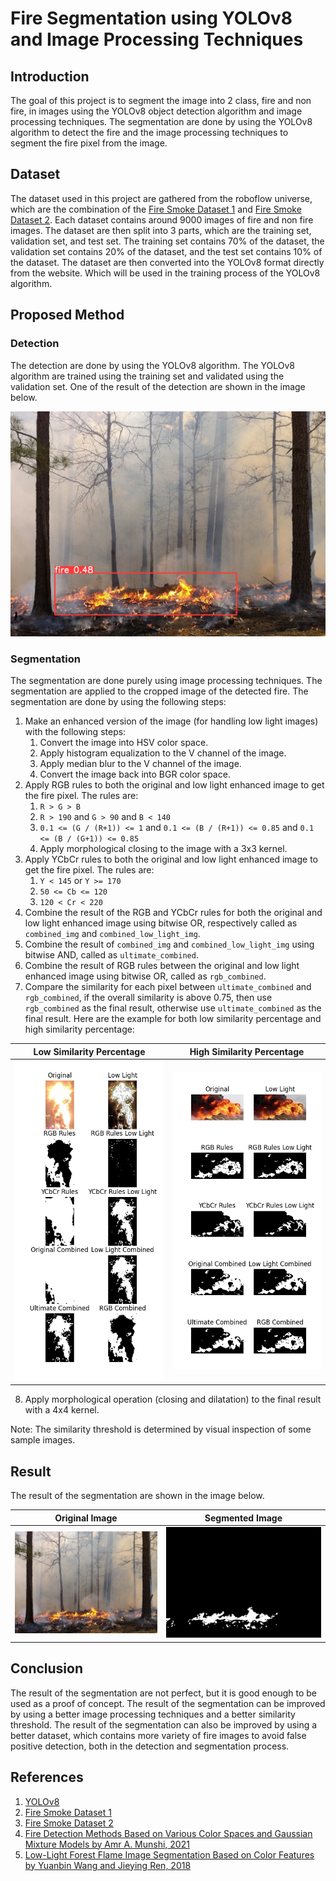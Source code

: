 # Fire Segmentation using YOLOv8 and Image Processing Techniques

## Introduction

The goal of this project is to segment the image into 2 class, fire and non fire, in images using the YOLOv8 object detection algorithm and image processing techniques. The segmentation are done by using the YOLOv8 algorithm to detect the fire and the image processing techniques to segment the fire pixel from the image.

## Dataset

The dataset used in this project are gathered from the roboflow universe, which are the combination of the [Fire Smoke Dataset 1](https://universe.roboflow.com/buitems-ycaeh/fire-smoke-datasets/dataset/1) and [Fire Smoke Dataset 2](https://universe.roboflow.com/latifa-sassi-zqgnz/fire-smoke-mx4z8/dataset/1). Each dataset contains around 9000 images of fire and non fire images. The dataset are then split into 3 parts, which are the training set, validation set, and test set. The training set contains 70% of the dataset, the validation set contains 20% of the dataset, and the test set contains 10% of the dataset. The dataset are then converted into the YOLOv8 format directly from the website. Which will be used in the training process of the YOLOv8 algorithm.

## Proposed Method

### Detection

The detection are done by using the YOLOv8 algorithm. The YOLOv8 algorithm are trained using the training set and validated using the validation set. One of the result of the detection are shown in the image below.

![Detection Result](./output/detected.jpg)

### Segmentation

The segmentation are done purely using image processing techniques. The segmentation are applied to the cropped image of the detected fire. The segmentation are done by using the following steps:

1. Make an enhanced version of the image (for handling low light images) with the following steps:
   1. Convert the image into HSV color space.
   2. Apply histogram equalization to the V channel of the image.
   3. Apply median blur to the V channel of the image.
   4. Convert the image back into BGR color space.
2. Apply RGB rules to both the original and low light enhanced image to get the fire pixel. The rules are:
   1. `R > G > B`
   2. `R > 190` and `G > 90` and `B < 140`
   3. `0.1 <= (G / (R+1)) <= 1` and `0.1 <= (B / (R+1)) <= 0.85` and `0.1 <= (B / (G+1)) <= 0.85`
   4. Apply morphological closing to the image with a 3x3 kernel.
3. Apply YCbCr rules to both the original and low light enhanced image to get the fire pixel. The rules are:
   1. `Y < 145` or `Y >= 170`
   2. `50 <= Cb <= 120`
   3. `120 < Cr < 220`
4. Combine the result of the RGB and YCbCr rules for both the original and low light enhanced image using bitwise OR, respectively called as `combined_img` and `combined_low_light_img`.
5. Combine the result of `combined_img` and `combined_low_light_img` using bitwise AND, called as `ultimate_combined`.
6. Combine the result of RGB rules between the original and low light enhanced image using bitwise OR, called as `rgb_combined`.
7. Compare the similarity for each pixel between `ultimate_combined` and `rgb_combined`, if the overall similarity is above 0.75, then use `rgb_combined` as the final result, otherwise use `ultimate_combined` as the final result. Here are the example for both low similarity percentage and high similarity percentage:

|                 Low Similarity Percentage                 |                 High Similarity Percentage                  |
| :-------------------------------------------------------: | :---------------------------------------------------------: |
| ![Low Similarity Percentage](./output/low_percentage.png) | ![High Similarity Percentage](./output/high_percentage.png) |

8. Apply morphological operation (closing and dilatation) to the final result with a 4x4 kernel.

Note: The similarity threshold is determined by visual inspection of some sample images.

## Result

The result of the segmentation are shown in the image below.

|              Original Image              |             Segmented Image             |
| :--------------------------------------: | :-------------------------------------: |
| ![Original Image](./output/original.jpg) | ![Segmented Image](./output/binary.jpg) |

## Conclusion

The result of the segmentation are not perfect, but it is good enough to be used as a proof of concept. The result of the segmentation can be improved by using a better image processing techniques and a better similarity threshold. The result of the segmentation can also be improved by using a better dataset, which contains more variety of fire images to avoid false positive detection, both in the detection and segmentation process.

## References

1. [YOLOv8](https://ultralytics.com/yolov8)
2. [Fire Smoke Dataset 1](https://universe.roboflow.com/buitems-ycaeh/fire-smoke-datasets/dataset/1)
3. [Fire Smoke Dataset 2](https://universe.roboflow.com/latifa-sassi-zqgnz/fire-smoke-mx4z8/dataset/1)
4. [Fire Detection Methods Based on Various Color Spaces and Gaussian Mixture Models by Amr A. Munshi, 2021](http://www.astrj.com/pdf-138924-67827?filename=Fire%20Detection%20Methods.pdf)
5. [Low-Light Forest Flame Image Segmentation Based on Color Features by Yuanbin Wang and Jieying Ren, 2018](https://iopscience.iop.org/article/10.1088/1742-6596/1069/1/012165/pdf)
